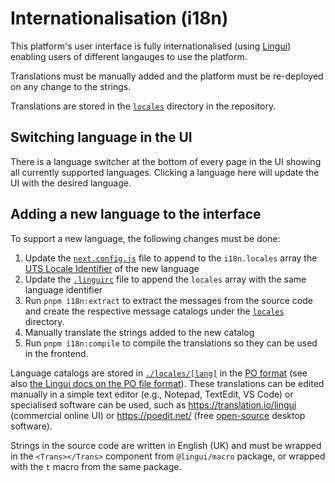 # Internationalisation (i18n)

This platform's user interface is fully internationalised (using [Lingui](https://lingui.dev/)) enabling users of different langauges to use the platform.

Translations must be manually added and the platform must be re-deployed on any change to the strings.

Translations are stored in the [`locales`](../locales/) directory in the repository.

## Switching language in the UI

There is a language switcher at the bottom of every page in the UI showing all currently supported languages. Clicking a language here will update the UI with the desired language.

## Adding a new language to the interface

To support a new language, the following changes must be done:

1. Update the [`next.config.js`](../next.config.js) file to append to the `i18n.locales` array the [UTS Locale Identifier](https://www.unicode.org/reports/tr35/tr35-59/tr35.html#Identifiers) of the new language
2. Update the [`.linguirc`](../.linguirc) file to append the `locales` array with the same language identifier
3. Run `pnpm i18n:extract` to extract the messages from the source code and create the respective message catalogs under the [`locales`](../locales/) directory.
4. Manually translate the strings added to the new catalog
5. Run `pnpm i18n:compile` to compile the translations so they can be used in the frontend.

Language catalogs are stored in [`./locales/[lang]`](./locales/) in the [PO format](https://localizely.com/po-file/) (see also [the Lingui docs on the PO file format](https://lingui.dev/ref/catalog-formats#po-file-recommended)). These translations can be edited manually in a simple text editor (e.g., Notepad, TextEdit, VS Code) or specialised software can be used, such as https://translation.io/lingui (commercial online UI) or https://poedit.net/ (free [open-source](https://github.com/vslavik/poedit) desktop software).

Strings in the source code are written in English (UK) and must be wrapped in the `<Trans></Trans>` component from `@lingui/macro` package, or wrapped with the `t` macro from the same package.
